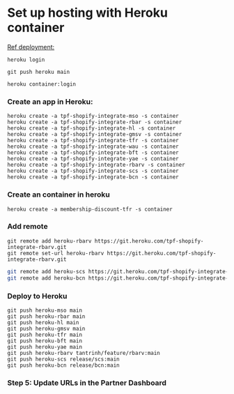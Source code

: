 
# Set up hosting with Heroku container

[Ref deployment:](https://shopify.dev/docs/apps/deployment/web)

```shell
heroku login

```
```shell
git push heroku main
```

```shell
heroku container:login
```

### Create an app in Heroku:
```shell
heroku create -a tpf-shopify-integrate-mso -s container
heroku create -a tpf-shopify-integrate-rbar -s container
heroku create -a tpf-shopify-integrate-hl -s container
heroku create -a tpf-shopify-integrate-gmsv -s container
heroku create -a tpf-shopify-integrate-tfr -s container
heroku create -a tpf-shopify-integrate-wau -s container
heroku create -a tpf-shopify-integrate-bft -s container
heroku create -a tpf-shopify-integrate-yae -s container
heroku create -a tpf-shopify-integrate-rbarv -s container
heroku create -a tpf-shopify-integrate-scs -s container
heroku create -a tpf-shopify-integrate-bcn -s container
```
### Create an container in heroku
```shell
heroku create -a membership-discount-tfr -s container
```

### Add remote
```shell
git remote add heroku-rbarv https://git.heroku.com/tpf-shopify-integrate-rbarv.git
git remote set-url heroku-rbarv https://git.heroku.com/tpf-shopify-integrate-rbarv.git
```

```bash
git remote add heroku-scs https://git.heroku.com/tpf-shopify-integrate-scs.git
git remote add heroku-bcn https://git.heroku.com/tpf-shopify-integrate-bcn.git
```



### Deploy to Heroku
```shell
git push heroku-mso main
git push heroku-rbar main
git push heroku-hl main
git push heroku-gmsv main
git push heroku-tfr main
git push heroku-bft main
git push heroku-yae main
git push heroku-rbarv tantrinh/feature/rbarv:main
git push heroku-scs release/scs:main
git push heroku-bcn release/bcn:main
```
### Step 5: Update URLs in the Partner Dashboard

